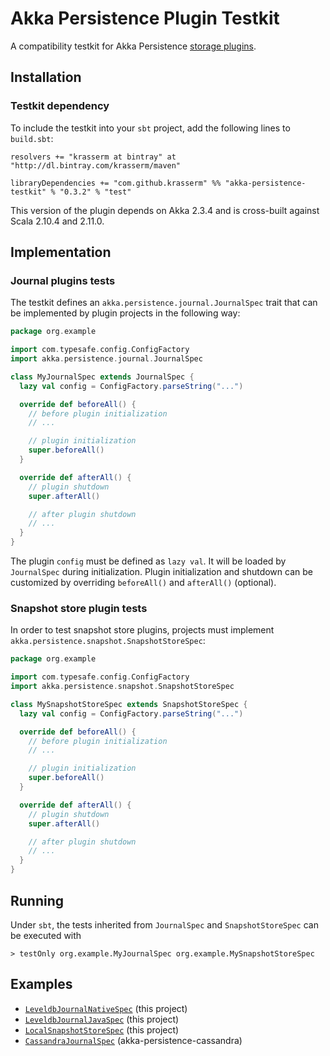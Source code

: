 Akka Persistence Plugin Testkit
===============================

A compatibility testkit for Akka Persistence [storage plugins](http://doc.akka.io/docs/akka/2.3.4/scala/persistence.html#storage-plugins).

Installation
------------

### Testkit dependency

To include the testkit into your `sbt` project, add the following lines to `build.sbt`:

    resolvers += "krasserm at bintray" at "http://dl.bintray.com/krasserm/maven"

    libraryDependencies += "com.github.krasserm" %% "akka-persistence-testkit" % "0.3.2" % "test"

This version of the plugin depends on Akka 2.3.4 and is cross-built against Scala 2.10.4 and 2.11.0.

Implementation
--------------

### Journal plugins tests

The testkit defines an `akka.persistence.journal.JournalSpec` trait that can be implemented by plugin projects in the following way:

```scala
package org.example

import com.typesafe.config.ConfigFactory
import akka.persistence.journal.JournalSpec

class MyJournalSpec extends JournalSpec {
  lazy val config = ConfigFactory.parseString("...")

  override def beforeAll() {
    // before plugin initialization
    // ...

    // plugin initialization
    super.beforeAll()
  }

  override def afterAll() {
    // plugin shutdown
    super.afterAll()

    // after plugin shutdown
    // ...
  }
}
```

The plugin `config` must be defined as `lazy val`. It will be loaded by `JournalSpec` during initialization. Plugin initialization and shutdown can be customized by overriding `beforeAll()` and `afterAll()` (optional).

### Snapshot store plugin tests

In order to test snapshot store plugins, projects must implement `akka.persistence.snapshot.SnapshotStoreSpec`:

```scala
package org.example

import com.typesafe.config.ConfigFactory
import akka.persistence.snapshot.SnapshotStoreSpec

class MySnapshotStoreSpec extends SnapshotStoreSpec {
  lazy val config = ConfigFactory.parseString("...")

  override def beforeAll() {
    // before plugin initialization
    // ...

    // plugin initialization
    super.beforeAll()
  }

  override def afterAll() {
    // plugin shutdown
    super.afterAll()

    // after plugin shutdown
    // ...
  }
}
```

Running
-------

Under `sbt`, the tests inherited from `JournalSpec` and `SnapshotStoreSpec` can be executed with

    > testOnly org.example.MyJournalSpec org.example.MySnapshotStoreSpec

Examples
--------

- [`LeveldbJournalNativeSpec`](https://github.com/krasserm/akka-persistence-testkit/blob/master/src/test/scala/akka/persistence/journal/leveldb/LeveldbJournalNativeSpec.scala) (this project)
- [`LeveldbJournalJavaSpec`](https://github.com/krasserm/akka-persistence-testkit/blob/master/src/test/scala/akka/persistence/journal/leveldb/LeveldbJournalJavaSpec.scala) (this project)
- [`LocalSnapshotStoreSpec`](https://github.com/krasserm/akka-persistence-testkit/blob/master/src/test/scala/akka/persistence/snapshot/local/LocalSnapshotStoreSpec.scala) (this project)
- [`CassandraJournalSpec`](https://github.com/krasserm/akka-persistence-cassandra/blob/master/src/test/scala/akka/persistence/journal/cassandra/CassandraJournalSpec.scala) (akka-persistence-cassandra)
